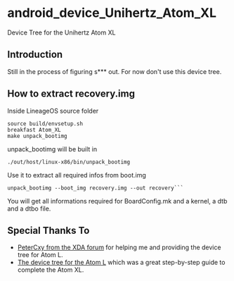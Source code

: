 # android_device_Unihertz_Atom_XL
Device Tree for the Unihertz Atom XL

## Introduction
Still in the process of figuring s*** out.
For now don't use this device tree.

## How to extract recovery.img
Inside LineageOS source folder

	source build/envsetup.sh
	breakfast Atom_XL
	make unpack_bootimg

unpack_bootimg will be built in

	./out/host/linux-x86/bin/unpack_bootimg

Use it to extract all required infos from boot.img

	unpack_bootimg --boot_img recovery.img --out recovery```

You will get all informations required for BoardConfig.mk and a kernel, a dtb and a dtbo file.

## Special Thanks To

- [PeterCxy from the XDA forum](https://forum.xda-developers.com/member.php?u=5351691) for helping me and providing the device tree for Atom L.
- [The device tree for the Atom L](https://cgit.typeblog.net/android/device/unihertz/Atom_L/) which was a great step-by-step guide to complete the Atom XL.
